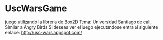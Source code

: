 
UscWarsGame
===========

juego  utilizando la librería de Box2D  Tema: Universidad Santiago de cali, Similar a Angry Birds 
Si deseas ver el juego ejecutandose entra al siguiente enlace: http://usc-wars.appspot.com/
